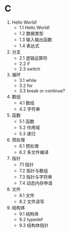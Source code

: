 # C

1. Hello World!
    - 1.1 Hello World!
    - 1.2 数据类型
    - 1.3 输入输出函数
    - 1.4 表达式
2. 分支
    - 2.1 逻辑运算符
    - 2.2 if
    - 2.3 switch
3. 循环
    - 3.1 while
    - 3.2 for
    - 3.3 break or continue?
4. 数组
    - 4.1 数组
    - 4.2 字符串
5. 函数
    - 5.1 函数
    - 5.2 作用域
    - 5.3 递归
6. 预处理
    - 6.1 预处理
    - 6.2 多文件编译
7. 指针
    - 7.1 指针
    - 7.2 指针与数组
    - 7.3 指针与字符串
    - 7.4 动态内存申请
8. 文件
    - 8.1 文件
    - 8.2 文件读写
9. 结构体
    - 9.1 结构体
    - 9.2 typedef
    - 9.3 结构体指针